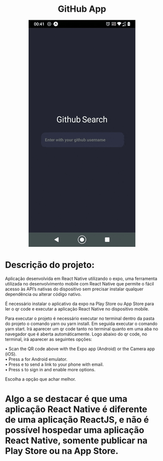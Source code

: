 <h1 align="center">GitHub App</h1>

<p align="center">
  <img src="/photos/github_app.gif" height="740" width="350"/>
</p>

# Descrição do projeto:

Aplicação desenvolvida em React Native utilizando o expo, uma ferramenta utilizada no desenvolvimento mobile com React Native 
que permite o fácil acesso às API’s nativas do dispositivo sem precisar instalar qualquer dependência ou alterar código nativo.

É necessário instalar o aplicativo da expo na Play Store ou App Store para ler o qr code e executar a aplicação React Native
no dispositivo mobile.

Para executar o projeto é necessário executar no terminal dentro da pasta do projeto o comando yarn ou yarn install.
Em seguida executar o comando yarn start.
Irá aparecer um qr code tanto no terminal quanto em uma aba no navegador que é aberta automáticamente.
Logo abaixo do qr code, no terminal, irá aparecer as seguintes opções:

• Scan the QR code above with the Expo app (Android) or the Camera app (iOS).  
• Press a for Android emulator.  
• Press e to send a link to your phone with email.  
• Press s to sign in and enable more options.

Escolha a opção que achar melhor.

# Algo a se destacar é que uma aplicação React Native é diferente de uma aplicação ReactJS, e não é possível hospedar uma aplicação React Native, somente publicar na Play Store ou na App Store.
